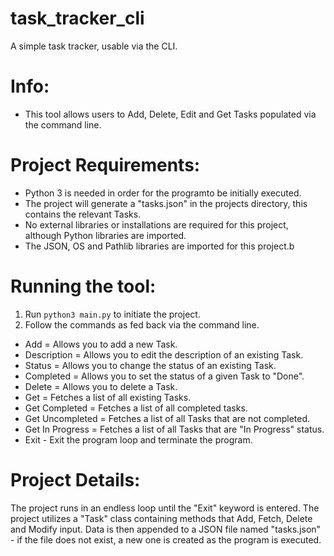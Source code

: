 # task_tracker_cli
A simple task tracker, usable via the CLI.

# Info:
- This tool allows users to Add, Delete, Edit and Get Tasks populated via the command line.

# Project Requirements:
- Python 3 is needed in order for the programto be initially executed.
- The project will generate a "tasks.json" in the projects directory, this contains the relevant Tasks.
- No external libraries or installations are required for this project, although Python libraries are imported.
- The JSON, OS and Pathlib libraries are imported for this project.b

# Running the tool:
1. Run ```python3 main.py``` to initiate the project.
2. Follow the commands as fed back via the command line.

- Add = Allows you to add a new Task.
- Description = Allows you to edit the description of an existing Task.
- Status = Allows you to change the status of an existing Task.
- Completed = Allows you to set the status of a given Task to "Done".
- Delete = Allows you to delete a Task.
- Get = Fetches a list of all existing Tasks.
- Get Completed = Fetches a list of all completed tasks.
- Get Uncompleted = Fetches a list of all Tasks that are not completed.
- Get In Progress = Fetches a list of all Tasks that are "In Progress" status.
- Exit - Exit the program loop and terminate the program.

# Project Details:
The project runs in an endless loop until the "Exit" keyword is entered.
The project utilizes a "Task" class containing methods that Add, Fetch, Delete and Modify input.
Data is then appended to a JSON file named "tasks.json" - if the file does not exist, a new one is created as the program is executed.
